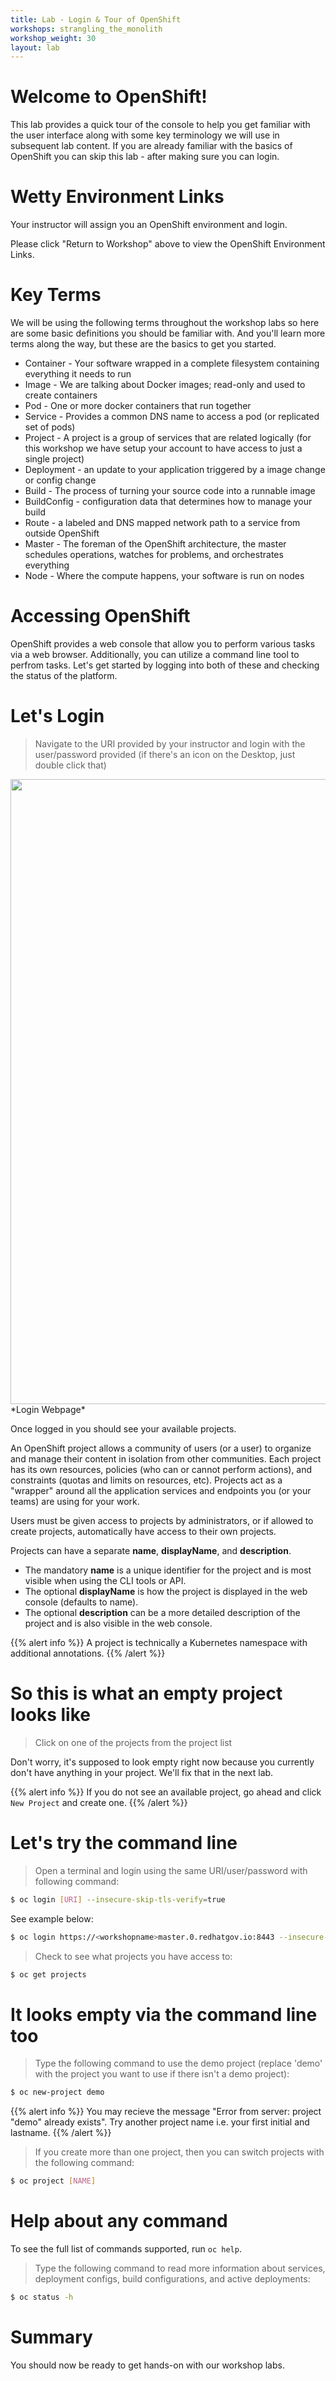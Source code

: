 ```yaml
---
title: Lab - Login & Tour of OpenShift
workshops: strangling_the_monolith
workshop_weight: 30
layout: lab
---
```



# Welcome to OpenShift!
This lab provides a quick tour of the console to help you get familiar with the user interface along with some key terminology we will use in subsequent lab content.  If you are already familiar with the basics of OpenShift you can skip this lab - after making sure you can login.

# Wetty Environment Links  

Your instructor will assign you an OpenShift environment and login.  

Please click "Return to Workshop" above to view the OpenShift Environment Links.

# Key Terms
We will be using the following terms throughout the workshop labs so here are some basic definitions you should be familiar with.  And you'll learn more terms along the way, but these are the basics to get you started.

* Container - Your software wrapped in a complete filesystem containing everything it needs to run
* Image - We are talking about Docker images; read-only and used to create containers
* Pod - One or more docker containers that run together
* Service - Provides a common DNS name to access a pod (or replicated set of pods)
* Project - A project is a group of services that are related logically (for this workshop we have setup your account to have access to just a single project)
* Deployment - an update to your application triggered by a image change or config change
* Build - The process of turning your source code into a runnable image
* BuildConfig - configuration data that determines how to manage your build
* Route - a labeled and DNS mapped network path to a service from outside OpenShift
* Master - The foreman of the OpenShift architecture, the master schedules operations, watches for problems, and orchestrates everything
* Node - Where the compute happens, your software is run on nodes

# Accessing OpenShift
OpenShift provides a web console that allow you to perform various tasks via a web browser.  Additionally, you can utilize a command line tool to perfrom tasks.  Let's get started by logging into both of these and checking the status of the platform.

# Let's Login
> Navigate to the URI provided by your instructor and login with the user/password provided (if there's an icon on the Desktop, just double click that)

<img src="../img/ose-login.png" width="1000" />
*Login Webpage*

Once logged in you should see your available projects.

An OpenShift project allows a community of users (or a user) to organize and manage their content in isolation from other communities. Each project has its own resources, policies (who can or cannot perform actions), and constraints (quotas and limits on resources, etc). Projects act as a "wrapper" around all the application services and endpoints you (or your teams) are using for your work.

Users must be given access to projects by administrators, or if allowed to create projects, automatically have access to their own projects.

Projects can have a separate **name**, **displayName**, and **description**.

- The mandatory **name** is a unique identifier for the project and is most visible when using the CLI tools or API.
- The optional **displayName** is how the project is displayed in the web console (defaults to name).
- The optional **description** can be a more detailed description of the project and is also visible in the web console.

{{% alert info %}}
A project is technically a Kubernetes namespace with additional annotations.
{{% /alert %}}

# So this is what an empty project looks like
> Click on one of the projects from the project list

Don't worry, it's supposed to look empty right now because you currently don't have anything in your project.  We'll fix that in the next lab.

{{% alert info %}}
If you do not see an available project, go ahead and click `New Project` and create one.
{{% /alert %}}

# Let's try the command line
> <i class="fa fa-terminal"></i> Open a terminal and login using the same URI/user/password with following command:

```bash
$ oc login [URI] --insecure-skip-tls-verify=true
```
See example below:

```bash
$ oc login https://<workshopname>master.0.redhatgov.io:8443 --insecure-skip-tls-verify=true
```


> <i class="fa fa-terminal"></i> Check to see what projects you have access to:

```bash
$ oc get projects
```

# It looks empty via the command line too
> <i class="fa fa-terminal"></i> Type the following command to use the demo project (replace 'demo' with the project you want to use if there isn't a demo project):

```bash
$ oc new-project demo
```
{{% alert info %}}
You may recieve the message "Error from server: project "demo" already exists". Try another project name i.e. your first initial and lastname.
{{% /alert %}}

> <i class="fa fa-terminal"></i> If you create more than one project, then you can switch projects with the following command:

```bash
$ oc project [NAME]
```

# Help about any command

To see the full list of commands supported, run `oc help`.

> <i class="fa fa-terminal"></i> Type the following command to read more information about services, deployment configs, build configurations, and active deployments:

```bash
$ oc status -h
```

# Summary
You should now be ready to get hands-on with our workshop labs.
